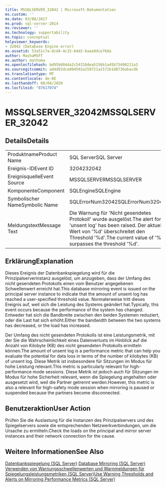 ```yaml
---
title: MSSQLSERVER_32042 | Microsoft-Dokumentation
ms.custom: ''
ms.date: 03/08/2017
ms.prod: sql-server-2014
ms.reviewer: ''
ms.technology: supportability
ms.topic: conceptual
helpviewer_keywords:
- 32042 (Database Engine error)
ms.assetid: 53a51c7a-dcd4-4c15-b4d2-6aaa9dce76da
author: MashaMSFT
ms.author: mathoma
ms.openlocfilehash: bd959d84da2c54310dea5156b1a45b73490211a3
ms.sourcegitcommit: ad4d92dce894592a259721a1571b1d8736abacdb
ms.translationtype: MT
ms.contentlocale: de-DE
ms.lasthandoff: 08/04/2020
ms.locfileid: "87617074"
---
```

# <a name="mssqlserver_32042"></a><span data-ttu-id="239b0-102">MSSQLSERVER_32042</span><span class="sxs-lookup"><span data-stu-id="239b0-102">MSSQLSERVER_32042</span></span>
    
## <a name="details"></a><span data-ttu-id="239b0-103">Details</span><span class="sxs-lookup"><span data-stu-id="239b0-103">Details</span></span>  
  
|||  
|-|-|  
|<span data-ttu-id="239b0-104">Produktname</span><span class="sxs-lookup"><span data-stu-id="239b0-104">Product Name</span></span>|<span data-ttu-id="239b0-105">SQL Server</span><span class="sxs-lookup"><span data-stu-id="239b0-105">SQL Server</span></span>|  
|<span data-ttu-id="239b0-106">Ereignis-ID</span><span class="sxs-lookup"><span data-stu-id="239b0-106">Event ID</span></span>|<span data-ttu-id="239b0-107">32042</span><span class="sxs-lookup"><span data-stu-id="239b0-107">32042</span></span>|  
|<span data-ttu-id="239b0-108">Ereignisquelle</span><span class="sxs-lookup"><span data-stu-id="239b0-108">Event Source</span></span>|<span data-ttu-id="239b0-109">MSSQLSERVER</span><span class="sxs-lookup"><span data-stu-id="239b0-109">MSSQLSERVER</span></span>|  
|<span data-ttu-id="239b0-110">Komponente</span><span class="sxs-lookup"><span data-stu-id="239b0-110">Component</span></span>|<span data-ttu-id="239b0-111">SQLEngine</span><span class="sxs-lookup"><span data-stu-id="239b0-111">SQLEngine</span></span>|  
|<span data-ttu-id="239b0-112">Symbolischer Name</span><span class="sxs-lookup"><span data-stu-id="239b0-112">Symbolic Name</span></span>|<span data-ttu-id="239b0-113">SQLErrorNum32042</span><span class="sxs-lookup"><span data-stu-id="239b0-113">SQLErrorNum32042</span></span>|  
|<span data-ttu-id="239b0-114">Meldungstext</span><span class="sxs-lookup"><span data-stu-id="239b0-114">Message Text</span></span>|<span data-ttu-id="239b0-115">Die Warnung für 'Nicht gesendetes Protokoll' wurde ausgelöst.</span><span class="sxs-lookup"><span data-stu-id="239b0-115">The alert for 'unsent log' has been raised.</span></span> <span data-ttu-id="239b0-116">Der aktuelle Wert von '%d' überschreitet den Threshold '%d'.</span><span class="sxs-lookup"><span data-stu-id="239b0-116">The current value of '%d' surpasses the threshold '%d'.</span></span>|  
  
## <a name="explanation"></a><span data-ttu-id="239b0-117">Erklärung</span><span class="sxs-lookup"><span data-stu-id="239b0-117">Explanation</span></span>  
 <span data-ttu-id="239b0-118">Dieses Ereignis der Datenbankspiegelung wird für die Prinzipalserverinstanz ausgelöst, um anzugeben, dass der Umfang des nicht gesendeten Protokolls einen vom Benutzer angegebenen Schwellenwert erreicht hat.</span><span class="sxs-lookup"><span data-stu-id="239b0-118">This database mirroring event is issued on the principal server instance to indicate that the amount of unsent log has reached a user-specified threshold value.</span></span> <span data-ttu-id="239b0-119">Normalerweise tritt dieses Ereignis auf, weil sich die Leistung des Systems geändert hat.</span><span class="sxs-lookup"><span data-stu-id="239b0-119">Typically, this event occurs because the performance of the system has changed.</span></span> <span data-ttu-id="239b0-120">Entweder hat sich die Bandbreite zwischen den beiden Systemen reduziert, oder die Last hat sich erhöht.</span><span class="sxs-lookup"><span data-stu-id="239b0-120">Either the bandwidth between the two systems has decreased, or the load has increased.</span></span>  
  
 <span data-ttu-id="239b0-121">Der Umfang des nicht gesendeten Protokolls ist eine Leistungsmetrik, mit der Sie die Wahrscheinlichkeit eines Datenverlusts im Hinblick auf die Anzahl von Kilobyte (KB) des nicht gesendeten Protokolls ermitteln können.</span><span class="sxs-lookup"><span data-stu-id="239b0-121">The amount of unsent log is a performance metric that can help you evaluate the potential for data loss in terms of the number of kilobytes (KB) of unsent log.</span></span> <span data-ttu-id="239b0-122">Diese Metrik ist insbesondere für Sitzungen im Modus für hohe Leistung relevant.</span><span class="sxs-lookup"><span data-stu-id="239b0-122">This metric is particularly relevant for high-performance mode sessions.</span></span> <span data-ttu-id="239b0-123">Diese Metrik ist jedoch auch für Sitzungen im Modus für hohe Sicherheit relevant, wenn die Spiegelung angehalten oder ausgesetzt wird, weil die Partner getrennt werden.</span><span class="sxs-lookup"><span data-stu-id="239b0-123">However, this metric is also a relevant for high-safety mode session when mirroring is paused or suspended because the partners become disconnected.</span></span>  
  
## <a name="user-action"></a><span data-ttu-id="239b0-124">Benutzeraktion</span><span class="sxs-lookup"><span data-stu-id="239b0-124">User Action</span></span>  
 <span data-ttu-id="239b0-125">Prüfen Sie die Auslastung für die Instanzen des Prinzipalservers und des Spiegelservers sowie die entsprechenden Netzwerkverbindungen, um die Ursache zu ermitteln.</span><span class="sxs-lookup"><span data-stu-id="239b0-125">Check the loads on the principal and mirror server instances and their network connection for the cause.</span></span>  
  
## <a name="see-also"></a><span data-ttu-id="239b0-126">Weitere Informationen</span><span class="sxs-lookup"><span data-stu-id="239b0-126">See Also</span></span>  
 <span data-ttu-id="239b0-127">[Datenbankspiegelung &#40;SQL Server&#41;](../../database-engine/database-mirroring/database-mirroring-sql-server.md) </span><span class="sxs-lookup"><span data-stu-id="239b0-127">[Database Mirroring &#40;SQL Server&#41;](../../database-engine/database-mirroring/database-mirroring-sql-server.md) </span></span>  
 [<span data-ttu-id="239b0-128">Verwenden von Warnungsschwellenwerten und Warnmeldungen für Spiegelungsleistungsmetriken &#40;SQL Server&#41;</span><span class="sxs-lookup"><span data-stu-id="239b0-128">Use Warning Thresholds and Alerts on Mirroring Performance Metrics &#40;SQL Server&#41;</span></span>](../../database-engine/database-mirroring/use-warning-thresholds-and-alerts-on-mirroring-performance-metrics-sql-server.md)  
  
  
